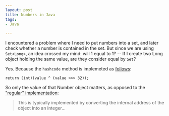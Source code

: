 ```yaml
---
layout: post
title: Numbers in Java
tags:
- Java

---
```

I encountered a problem where I need to put numbers into a set, and later check whether a number is contained in the set. But since we are using `Set<Long>`, an idea crossed my mind: will 1 equal to 1? -- If I create two Long object holding the same value, are they consider equal by `Set`?

Yes. Because the `hashcode` method is implemeted as [follows](http://grepcode.com/file/repository.grepcode.com/java/root/jdk/openjdk/8u40-b25/java/lang/Long.java#Long.hashCode%28%29):

```
return (int)(value ^ (value >>> 32));
```
So only the value of that Number object matters, as opposed to the ["regular" implementation](http://grepcode.com/file/repository.grepcode.com/java/root/jdk/openjdk/8u40-b25/java/lang/Object.java#Object.hashCode%28%29): 
> This is typically implemented by converting the internal address of the object into an integer...